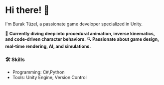 # Hi there! 👋
I'm Burak Tüzel, a passionate game developer specialized in Unity.

🌟 **Currently diving deep into procedural animation, inverse kinematics, and code-driven character behaviors.**
🔍 **Passionate about game design, real-time rendering, AI, and simulations.**

### 🛠️ Skills
* Programming: C#,Python
* Tools: Unity Engine, Version Control

